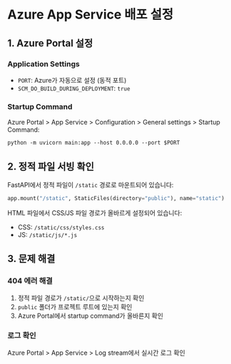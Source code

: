 # Azure App Service 배포 설정

## 1. Azure Portal 설정

### Application Settings
- `PORT`: Azure가 자동으로 설정 (동적 포트)
- `SCM_DO_BUILD_DURING_DEPLOYMENT`: `true`

### Startup Command
Azure Portal > App Service > Configuration > General settings > Startup Command:
```
python -m uvicorn main:app --host 0.0.0.0 --port $PORT
```

## 2. 정적 파일 서빙 확인

FastAPI에서 정적 파일이 `/static` 경로로 마운트되어 있습니다:
```python
app.mount("/static", StaticFiles(directory="public"), name="static")
```

HTML 파일에서 CSS/JS 파일 경로가 올바르게 설정되어 있습니다:
- CSS: `/static/css/styles.css`
- JS: `/static/js/*.js`

## 3. 문제 해결

### 404 에러 해결
1. 정적 파일 경로가 `/static/`으로 시작하는지 확인
2. `public` 폴더가 프로젝트 루트에 있는지 확인
3. Azure Portal에서 startup command가 올바른지 확인

### 로그 확인
Azure Portal > App Service > Log stream에서 실시간 로그 확인